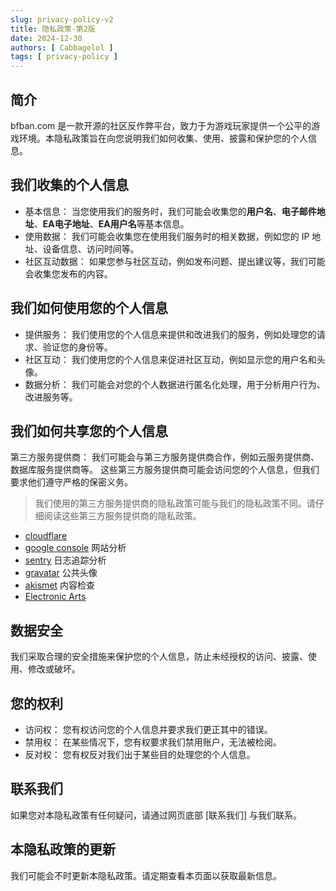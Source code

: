 ```yaml
---
slug: privacy-policy-v2
title: 隐私政策-第2版
date: 2024-12-30
authors: [ Cabbagelol ]
tags: [ privacy-policy ]
---
```


## 简介

bfban.com 是一款开源的社区反作弊平台，致力于为游戏玩家提供一个公平的游戏环境。本隐私政策旨在向您说明我们如何收集、使用、披露和保护您的个人信息。
<!-- truncate -->

## 我们收集的个人信息

* 基本信息： 当您使用我们的服务时，我们可能会收集您的**用户名**、**电子邮件地址**、**EA电子地址**、**EA用户名**等基本信息。
* 使用数据： 我们可能会收集您在使用我们服务时的相关数据，例如您的 IP 地址、设备信息、访问时间等。
* 社区互动数据： 如果您参与社区互动，例如发布问题、提出建议等，我们可能会收集您发布的内容。 

## 我们如何使用您的个人信息

* 提供服务： 我们使用您的个人信息来提供和改进我们的服务，例如处理您的请求、验证您的身份等。
* 社区互动： 我们使用您的个人信息来促进社区互动，例如显示您的用户名和头像。
* 数据分析： 我们可能会对您的个人数据进行匿名化处理，用于分析用户行为、改进服务等。

## 我们如何共享您的个人信息

第三方服务提供商： 我们可能会与第三方服务提供商合作，例如云服务提供商、数据库服务提供商等。 这些第三方服务提供商可能会访问您的个人信息，但我们要求他们遵守严格的保密义务。

> 我们使用的第三方服务提供商的隐私政策可能与我们的隐私政策不同。请仔细阅读这些第三方服务提供商的隐私政策。

* [cloudflare](https://www.cloudflare.com/privacypolicy/)
* [google console](https://policies.google.com/privacy) 网站分析
* [sentry](https://sentry.io/privacy/) 日志追踪分析
* [gravatar](https://automattic.com/privacy/) 公共头像
* [akismet](https://akismet.com/privacy/) 内容检查
* [Electronic Arts](https://www.ea.com/legal/privacy-portal)

## 数据安全

我们采取合理的安全措施来保护您的个人信息，防止未经授权的访问、披露、使用、修改或破坏。

## 您的权利

* 访问权： 您有权访问您的个人信息并要求我们更正其中的错误。
* 禁用权： 在某些情况下，您有权要求我们禁用账户，无法被检阅。
* 反对权： 您有权反对我们出于某些目的处理您的个人信息。

## 联系我们

如果您对本隐私政策有任何疑问，请通过网页底部 [联系我们] 与我们联系。

## 本隐私政策的更新

我们可能会不时更新本隐私政策。请定期查看本页面以获取最新信息。
